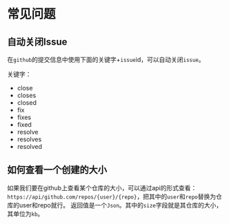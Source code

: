 # 常见问题

## 自动关闭Issue

在`github`的提交信息中使用下面的关键字+`issue`id，可以自动关闭`issue`。

关键字：
* close
* closes
* closed
* fix
* fixes
* fixed
* resolve
* resolves
* resolved

## 如何查看一个创建的大小

如果我们要在github上查看某个仓库的大小，可以通过api的形式查看：`https://api/github.com/repos/{user}/{repo}`，把其中的`user`和`repo`替换为仓库的user和repo就行。
返回值是一个`Json`。其中的`size`字段就是其仓库的大小，其单位为`kb`。

